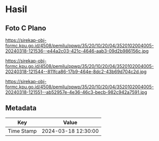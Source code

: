 # Hasil

## Foto C Plano

https://sirekap-obj-formc.kpu.go.id/4508/pemilu/ppwp/35/20/10/20/04/3520102004005-20240318-121536--e44a2c03-421c-4646-aab3-09d2b986156c.jpg

https://sirekap-obj-formc.kpu.go.id/4508/pemilu/ppwp/35/20/10/20/04/3520102004005-20240318-121544--811fca86-17b9-464e-8dc2-43b69d704c2d.jpg

https://sirekap-obj-formc.kpu.go.id/4508/pemilu/ppwp/35/20/10/20/04/3520102004005-20240318-121551--ab52957e-4e36-46c3-becb-982c942a7591.jpg


## Metadata

| Key        | Value               |
| ---------- | ------------------- |
| Time Stamp | 2024-03-18 12:30:00 |



